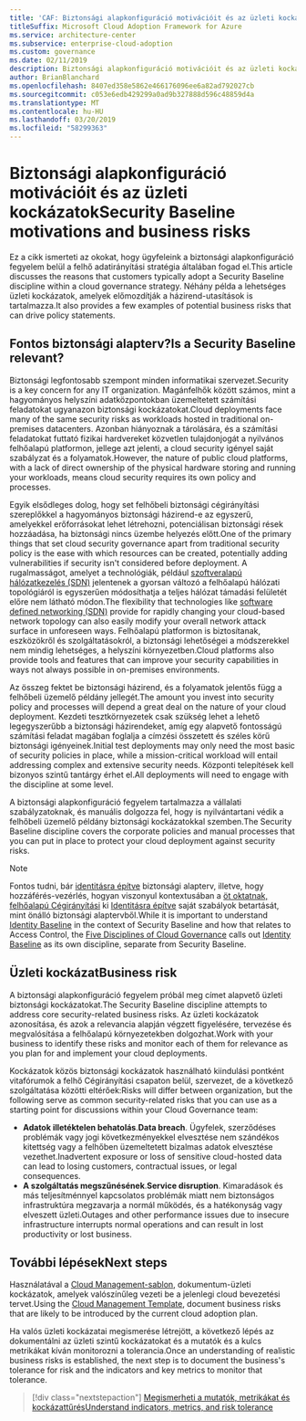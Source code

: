 ```yaml
---
title: 'CAF: Biztonsági alapkonfiguráció motivációit és az üzleti kockázatok'
titleSuffix: Microsoft Cloud Adoption Framework for Azure
ms.service: architecture-center
ms.subservice: enterprise-cloud-adoption
ms.custom: governance
ms.date: 02/11/2019
description: Biztonsági alapkonfiguráció motivációit és az üzleti kockázatok
author: BrianBlanchard
ms.openlocfilehash: 8407ed358e5862e466176096ee6a82ad792027cb
ms.sourcegitcommit: c053e6edb429299a0ad9b327888d596c48859d4a
ms.translationtype: MT
ms.contentlocale: hu-HU
ms.lasthandoff: 03/20/2019
ms.locfileid: "58299363"
---
```

# <a name="security-baseline-motivations-and-business-risks"></a><span data-ttu-id="5e7e4-103">Biztonsági alapkonfiguráció motivációit és az üzleti kockázatok</span><span class="sxs-lookup"><span data-stu-id="5e7e4-103">Security Baseline motivations and business risks</span></span>

<span data-ttu-id="5e7e4-104">Ez a cikk ismerteti az okokat, hogy ügyfeleink a biztonsági alapkonfiguráció fegyelem belül a felhő adatirányítási stratégia általában fogad el.</span><span class="sxs-lookup"><span data-stu-id="5e7e4-104">This article discusses the reasons that customers typically adopt a Security Baseline discipline within a cloud governance strategy.</span></span> <span data-ttu-id="5e7e4-105">Néhány példa a lehetséges üzleti kockázatok, amelyek előmozdítják a házirend-utasítások is tartalmazza.</span><span class="sxs-lookup"><span data-stu-id="5e7e4-105">It also provides a few examples of potential business risks that can drive policy statements.</span></span>

<!-- markdownlint-disable MD026 -->

## <a name="is-a-security-baseline-relevant"></a><span data-ttu-id="5e7e4-106">Fontos biztonsági alapterv?</span><span class="sxs-lookup"><span data-stu-id="5e7e4-106">Is a Security Baseline relevant?</span></span>

<span data-ttu-id="5e7e4-107">Biztonsági legfontosabb szempont minden informatikai szervezet.</span><span class="sxs-lookup"><span data-stu-id="5e7e4-107">Security is a key concern for any IT organization.</span></span> <span data-ttu-id="5e7e4-108">Magánfelhők között számos, mint a hagyományos helyszíni adatközpontokban üzemeltetett számítási feladatokat ugyanazon biztonsági kockázatokat.</span><span class="sxs-lookup"><span data-stu-id="5e7e4-108">Cloud deployments face many of the same security risks as workloads hosted in traditional on-premises datacenters.</span></span> <span data-ttu-id="5e7e4-109">Azonban hiányoznak a tárolására, és a számítási feladatokat futtató fizikai hardvereket közvetlen tulajdonjogát a nyilvános felhőalapú platformon, jellege azt jelenti, a cloud security igényel saját szabályzat és a folyamatok.</span><span class="sxs-lookup"><span data-stu-id="5e7e4-109">However, the nature of public cloud platforms, with a lack of direct ownership of the physical hardware storing and running your workloads, means cloud security requires its own policy and processes.</span></span>

<span data-ttu-id="5e7e4-110">Egyik elsődleges dolog, hogy set felhőbeli biztonsági cégirányítási szereplőkkel a hagyományos biztonsági házirend-e az egyszerű, amelyekkel erőforrásokat lehet létrehozni, potenciálisan biztonsági rések hozzáadása, ha biztonsági nincs üzembe helyezés előtt.</span><span class="sxs-lookup"><span data-stu-id="5e7e4-110">One of the primary things that set cloud security governance apart from traditional security policy is the ease with which resources can be created, potentially adding vulnerabilities if security isn't considered before deployment.</span></span> <span data-ttu-id="5e7e4-111">A rugalmasságot, amelyet a technológiák, például [szoftveralapú hálózatkezelés (SDN)](../../decision-guides/software-defined-network/overview.md) jelentenek a gyorsan változó a felhőalapú hálózati topológiáról is egyszerűen módosíthatja a teljes hálózat támadási felületét előre nem látható módon.</span><span class="sxs-lookup"><span data-stu-id="5e7e4-111">The flexibility that technologies like [software defined networking (SDN)](../../decision-guides/software-defined-network/overview.md) provide for rapidly changing your cloud-based network topology can also easily modify your overall network attack surface in unforeseen ways.</span></span> <span data-ttu-id="5e7e4-112">Felhőalapú platformon is biztosítanak, eszközökről és szolgáltatásokról, a biztonsági lehetőségei a módszerekkel nem mindig lehetséges, a helyszíni környezetben.</span><span class="sxs-lookup"><span data-stu-id="5e7e4-112">Cloud platforms also provide tools and features that can improve your security capabilities in ways not always possible in on-premises environments.</span></span>

<span data-ttu-id="5e7e4-113">Az összeg fektet be biztonsági házirend, és a folyamatok jelentős függ a felhőbeli üzemelő példány jellegét.</span><span class="sxs-lookup"><span data-stu-id="5e7e4-113">The amount you invest into security policy and processes will depend a great deal on the nature of your cloud deployment.</span></span> <span data-ttu-id="5e7e4-114">Kezdeti tesztkörnyezetek csak szükség lehet a lehető legegyszerűbb a biztonsági házirendeket, amíg egy alapvető fontosságú számítási feladat magában foglalja a címzési összetett és széles körű biztonsági igényeinek.</span><span class="sxs-lookup"><span data-stu-id="5e7e4-114">Initial test deployments may only need the most basic of security policies in place, while a mission-critical workload will entail addressing complex and extensive security needs.</span></span> <span data-ttu-id="5e7e4-115">Központi telepítések kell bizonyos szintű tantárgy érhet el.</span><span class="sxs-lookup"><span data-stu-id="5e7e4-115">All deployments will need to engage with the discipline at some level.</span></span>

<span data-ttu-id="5e7e4-116">A biztonsági alapkonfiguráció fegyelem tartalmazza a vállalati szabályzatoknak, és manuális dolgozza fel, hogy is nyilvántartani védik a felhőbeli üzemelő példány biztonsági kockázatokkal szemben.</span><span class="sxs-lookup"><span data-stu-id="5e7e4-116">The Security Baseline discipline covers the corporate policies and manual processes that you can put in place to protect your cloud deployment against security risks.</span></span>

> [!NOTE]
><span data-ttu-id="5e7e4-117">Fontos tudni, bár [identitásra építve](../identity-baseline/overview.md) biztonsági alapterv, illetve, hogy hozzáférés-vezérlés, hogyan viszonyul kontextusában a [öt oktatnak, felhőalapú Cégirányítási](../overview.md) ki [ Identitásra építve](../identity-baseline/overview.md) saját szabályok betartását, mint önálló biztonsági alaptervből.</span><span class="sxs-lookup"><span data-stu-id="5e7e4-117">While it is important to understand [Identity Baseline](../identity-baseline/overview.md) in the context of Security Baseline and how that relates to Access Control, the [Five Disciplines of Cloud Governance](../overview.md) calls out [Identity Baseline](../identity-baseline/overview.md) as its own discipline, separate from Security Baseline.</span></span>

## <a name="business-risk"></a><span data-ttu-id="5e7e4-118">Üzleti kockázat</span><span class="sxs-lookup"><span data-stu-id="5e7e4-118">Business risk</span></span>

<span data-ttu-id="5e7e4-119">A biztonsági alapkonfiguráció fegyelem próbál meg címet alapvető üzleti biztonsági kockázatokat.</span><span class="sxs-lookup"><span data-stu-id="5e7e4-119">The Security Baseline discipline attempts to address core security-related business risks.</span></span> <span data-ttu-id="5e7e4-120">Az üzleti kockázatok azonosítása, és azok a relevancia alapján végzett figyelésére, tervezése és megvalósítása a felhőalapú környezetekben dolgozhat.</span><span class="sxs-lookup"><span data-stu-id="5e7e4-120">Work with your business to identify these risks and monitor each of them for relevance as you plan for and implement your cloud deployments.</span></span>

<span data-ttu-id="5e7e4-121">Kockázatok közös biztonsági kockázatok használható kiindulási pontként vitafórumok a felhő Cégirányítási csapaton belül, szervezet, de a következő szolgáltatása közötti eltérőek:</span><span class="sxs-lookup"><span data-stu-id="5e7e4-121">Risks will differ between organization, but the following serve as common security-related risks that you can use as a starting point for discussions within your Cloud Governance team:</span></span>

- <span data-ttu-id="5e7e4-122">**Adatok illetéktelen behatolás**.</span><span class="sxs-lookup"><span data-stu-id="5e7e4-122">**Data breach**.</span></span> <span data-ttu-id="5e7e4-123">Ügyfelek, szerződéses problémák vagy jogi következményekkel elvesztése nem szándékos kitettség vagy a felhőben üzemeltetett bizalmas adatok elvesztése vezethet.</span><span class="sxs-lookup"><span data-stu-id="5e7e4-123">Inadvertent exposure or loss of sensitive cloud-hosted data can lead to losing customers, contractual issues, or legal consequences.</span></span>
- <span data-ttu-id="5e7e4-124">**A szolgáltatás megszűnésének**.</span><span class="sxs-lookup"><span data-stu-id="5e7e4-124">**Service disruption**.</span></span> <span data-ttu-id="5e7e4-125">Kimaradások és más teljesítménnyel kapcsolatos problémák miatt nem biztonságos infrastruktúra megzavarja a normál működés, és a hatékonyság vagy elveszett üzleti.</span><span class="sxs-lookup"><span data-stu-id="5e7e4-125">Outages and other performance issues due to insecure infrastructure interrupts normal operations and can result in lost productivity or lost business.</span></span>

## <a name="next-steps"></a><span data-ttu-id="5e7e4-126">További lépések</span><span class="sxs-lookup"><span data-stu-id="5e7e4-126">Next steps</span></span>

<span data-ttu-id="5e7e4-127">Használatával a [Cloud Management-sablon](./template.md), dokumentum-üzleti kockázatok, amelyek valószínűleg vezeti be a jelenlegi cloud bevezetési tervet.</span><span class="sxs-lookup"><span data-stu-id="5e7e4-127">Using the [Cloud Management Template](./template.md), document business risks that are likely to be introduced by the current cloud adoption plan.</span></span>

<span data-ttu-id="5e7e4-128">Ha valós üzleti kockázatai megismerése létrejött, a következő lépés az dokumentálni az üzleti szintű kockázatokat és a mutatók és a kulcs metrikákat kíván monitorozni a tolerancia.</span><span class="sxs-lookup"><span data-stu-id="5e7e4-128">Once an understanding of realistic business risks is established, the next step is to document the business's tolerance for risk and the indicators and key metrics to monitor that tolerance.</span></span>

> [!div class="nextstepaction"]
> [<span data-ttu-id="5e7e4-129">Megismerheti a mutatók, metrikákat és kockázattűrés</span><span class="sxs-lookup"><span data-stu-id="5e7e4-129">Understand indicators, metrics, and risk tolerance</span></span>](./metrics-tolerance.md)
